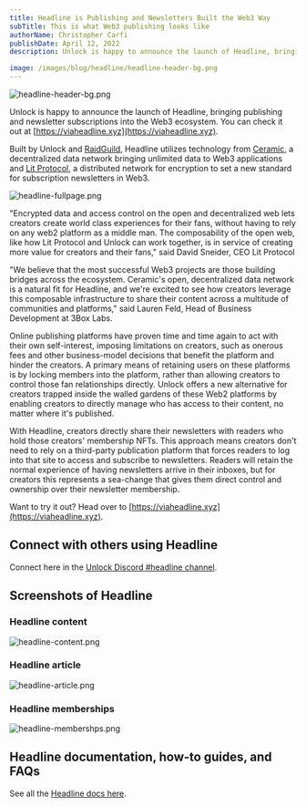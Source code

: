 ```yaml
---
title: Headline is Publishing and Newsletters Built the Web3 Way
subTitle: This is what Web3 publishing looks like
authorName: Christopher Carfi
publishDate: April 12, 2022
description: Unlock is happy to announce the launch of Headline, bringing publishing and newsletter subscriptions into the Web3 ecosystem.

image: /images/blog/headline/headline-header-bg.png
---
```


![headline-header-bg.png](/images/blog/headline/headline-header-bg.png)

Unlock is happy to announce the launch of Headline, bringing publishing and newsletter subscriptions into the Web3 ecosystem. You can check it out at [https://viaheadline.xyz](https://viaheadline.xyz).

Built by Unlock and [RaidGuild](https://www.raidguild.org/), Headline utilizes technology from [Ceramic](https://ceramic.network/), a decentralized data network bringing unlimited data to Web3 applications and [Lit Protocol](https://litprotocol.com/), a distributed network for encryption to set a new standard for subscription newsletters in Web3.

![headline-fullpage.png](/images/blog/headline/headline-fullpage.png)


"Encrypted data and access control on the open and decentralized web lets creators create world class experiences for their fans, without having to rely on any web2 platform as a middle man. The composability of the open web, like how Lit Protocol and Unlock can work together, is in service of creating more value for creators and their fans," said David Sneider, CEO Lit Protocol

"We believe that the most successful Web3 projects are those building bridges across the ecosystem. Ceramic's open, decentralized data network is a natural fit for Headline, and we're excited to see how creators leverage this composable infrastructure to share their content across a multitude of communities and platforms," said Lauren Feld, Head of Business Development at 3Box Labs.

Online publishing platforms have proven time and time again to act with their own self-interest, imposing limitations on creators, such as onerous fees and other business-model decisions that benefit the platform and hinder the creators. A primary means of retaining users on these platforms is by locking members into the platform, rather than allowing creators to control those fan relationships directly. Unlock offers a new alternative for creators trapped inside the walled gardens of these Web2 platforms by enabling creators to directly manage who has access to their content, no matter where it's published.

With Headline, creators directly share their newsletters with readers who hold those creators' membership NFTs. This approach means creators don't need to rely on a third-party publication platform that forces readers to log into that site to access and subscribe to newsletters. Readers will retain the normal experience of having newsletters arrive in their inboxes, but for creators this represents a sea-change that gives them direct control and ownership over their newsletter membership.

Want to try it out? Head over to [https://viaheadline.xyz](https://viaheadline.xyz).

## Connect with others using Headline

Connect here in the [Unlock Discord #headline channel](https://discord.gg/UQPUgfsqYs).

## Screenshots of Headline

### Headline content

![headline-content.png](/images/blog/headline/headline-content.png)


### Headline article

![headline-article.png](/images/blog/headline/headline-article.png)


### Headline memberships

![headline-membershps.png](/images/blog/headline/headline-memberships.png)


## Headline documentation, how-to guides, and FAQs

See all the [Headline docs here](https://docs.viaheadline.xyz/).


